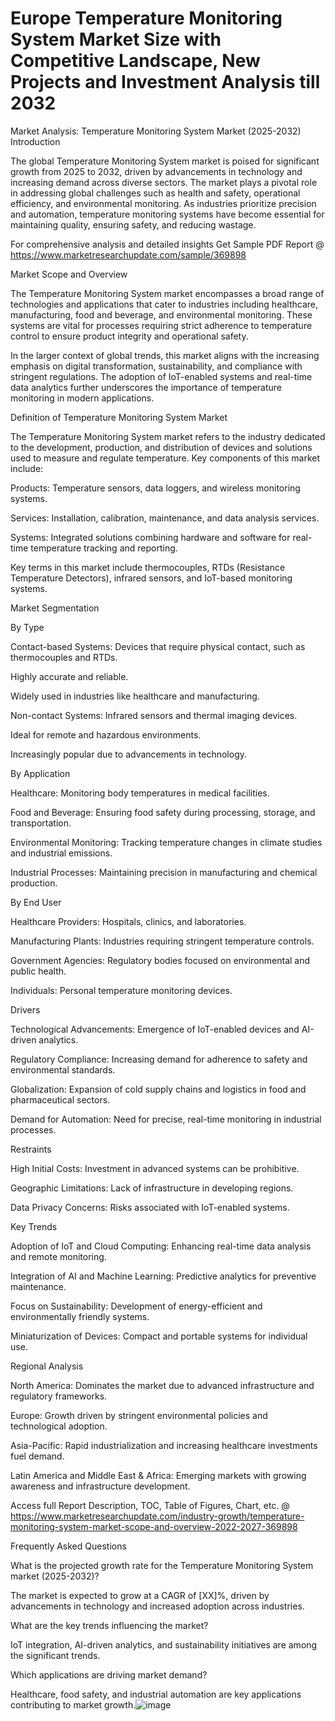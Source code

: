 # Europe Temperature Monitoring System Market Size with Competitive Landscape, New Projects and Investment Analysis till 2032
Market Analysis: Temperature Monitoring System Market (2025-2032)
Introduction

The global Temperature Monitoring System market is poised for significant growth from 2025 to 2032, driven by advancements in technology and increasing demand across diverse sectors. The market plays a pivotal role in addressing global challenges such as health and safety, operational efficiency, and environmental monitoring. As industries prioritize precision and automation, temperature monitoring systems have become essential for maintaining quality, ensuring safety, and reducing wastage.

For comprehensive analysis and detailed insights Get Sample PDF Report @ https://www.marketresearchupdate.com/sample/369898


Market Scope and Overview

The Temperature Monitoring System market encompasses a broad range of technologies and applications that cater to industries including healthcare, manufacturing, food and beverage, and environmental monitoring. These systems are vital for processes requiring strict adherence to temperature control to ensure product integrity and operational safety.

In the larger context of global trends, this market aligns with the increasing emphasis on digital transformation, sustainability, and compliance with stringent regulations. The adoption of IoT-enabled systems and real-time data analytics further underscores the importance of temperature monitoring in modern applications.

Definition of Temperature Monitoring System Market

The Temperature Monitoring System market refers to the industry dedicated to the development, production, and distribution of devices and solutions used to measure and regulate temperature. Key components of this market include:

Products: Temperature sensors, data loggers, and wireless monitoring systems.

Services: Installation, calibration, maintenance, and data analysis services.

Systems: Integrated solutions combining hardware and software for real-time temperature tracking and reporting.

Key terms in this market include thermocouples, RTDs (Resistance Temperature Detectors), infrared sensors, and IoT-based monitoring systems.

Market Segmentation

By Type

Contact-based Systems: Devices that require physical contact, such as thermocouples and RTDs.

Highly accurate and reliable.

Widely used in industries like healthcare and manufacturing.

Non-contact Systems: Infrared sensors and thermal imaging devices.

Ideal for remote and hazardous environments.

Increasingly popular due to advancements in technology.

By Application

Healthcare: Monitoring body temperatures in medical facilities.

Food and Beverage: Ensuring food safety during processing, storage, and transportation.

Environmental Monitoring: Tracking temperature changes in climate studies and industrial emissions.

Industrial Processes: Maintaining precision in manufacturing and chemical production.

By End User

Healthcare Providers: Hospitals, clinics, and laboratories.

Manufacturing Plants: Industries requiring stringent temperature controls.

Government Agencies: Regulatory bodies focused on environmental and public health.

Individuals: Personal temperature monitoring devices.

Drivers

Technological Advancements: Emergence of IoT-enabled devices and AI-driven analytics.

Regulatory Compliance: Increasing demand for adherence to safety and environmental standards.

Globalization: Expansion of cold supply chains and logistics in food and pharmaceutical sectors.

Demand for Automation: Need for precise, real-time monitoring in industrial processes.

Restraints

High Initial Costs: Investment in advanced systems can be prohibitive.

Geographic Limitations: Lack of infrastructure in developing regions.

Data Privacy Concerns: Risks associated with IoT-enabled systems.

Key Trends

Adoption of IoT and Cloud Computing: Enhancing real-time data analysis and remote monitoring.

Integration of AI and Machine Learning: Predictive analytics for preventive maintenance.

Focus on Sustainability: Development of energy-efficient and environmentally friendly systems.

Miniaturization of Devices: Compact and portable systems for individual use.

Regional Analysis

North America: Dominates the market due to advanced infrastructure and regulatory frameworks.

Europe: Growth driven by stringent environmental policies and technological adoption.

Asia-Pacific: Rapid industrialization and increasing healthcare investments fuel demand.

Latin America and Middle East & Africa: Emerging markets with growing awareness and infrastructure development.

Access full Report Description, TOC, Table of Figures, Chart, etc. @ https://www.marketresearchupdate.com/industry-growth/temperature-monitoring-system-market-scope-and-overview-2022-2027-369898


Frequently Asked Questions

What is the projected growth rate for the Temperature Monitoring System market (2025-2032)?

The market is expected to grow at a CAGR of [XX]%, driven by advancements in technology and increased adoption across industries.

What are the key trends influencing the market?

IoT integration, AI-driven analytics, and sustainability initiatives are among the significant trends.

Which applications are driving market demand?

Healthcare, food safety, and industrial automation are key applications contributing to market growth.![image](https://github.com/user-attachments/assets/3f448270-722c-47df-8404-3cbb4f6baf1c)
